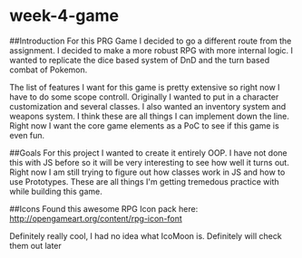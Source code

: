 # week-4-game
##Introduction
For this PRG Game I decided to go a different route from the assignment. I decided to make a more robust RPG with more internal logic. I wanted to replicate the dice based system of DnD and the turn based combat of Pokemon.

The list of features I want for this game is pretty extensive so right now I have to do some scope controll. Originally I wanted to put in a character customization and several classes. I also wanted an inventory system and weapons system. I think these are all things I can implement down the line. Right now I want the core game elements as a PoC to see if this game is even fun. 

##Goals
For this project I wanted to create it entirely OOP. I have not done this with JS before so it will be very interesting to see how well it turns out. Right now I am still trying to figure out how classes work in JS and how to use Prototypes. These are all things I'm getting tremedous practice with while building this game. 

##Icons
Found this awesome RPG Icon pack here: 
http://opengameart.org/content/rpg-icon-font 

Definitely really cool, I had no idea what IcoMoon is. Definitely will check them out later